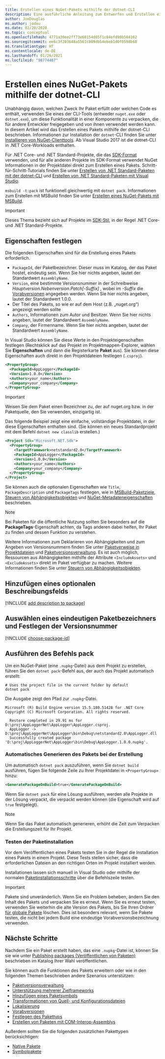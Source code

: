 ```yaml
---
title: Erstellen eines NuGet-Pakets mithilfe der dotnet-CLI
description: Eine ausführliche Anleitung zum Entwerfen und Erstellen eines NuGet-Pakets, einschließlich der wichtigsten Entscheidungspunkte wie Dateien und Versionsverwaltung
author: JonDouglas
ms.author: jodou
ms.date: 02/20/2020
ms.topic: conceptual
ms.openlocfilehash: 4771a30ee2ff73e68154d05f1c84efd90b584162
ms.sourcegitcommit: ee6c3f203648a5561c809db54ebeb1d0f0598b68
ms.translationtype: HT
ms.contentlocale: de-DE
ms.lasthandoff: 01/26/2021
ms.locfileid: "98774487"
---
```

# <a name="create-a-nuget-package-using-the-dotnet-cli"></a>Erstellen eines NuGet-Pakets mithilfe der dotnet-CLI

Unabhängig davon, welchen Zweck Ihr Paket erfüllt oder welchen Code es enthält, verwenden Sie eines der CLI-Tools (entweder `nuget.exe` oder `dotnet.exe`), um diese Funktionalität in einer Komponente zu verpacken, die für andere Entwickler freigegeben und von ihnen verwendet werden kann. In diesem Artikel wird das Erstellen eines Pakets mithilfe der dotnet-CLI beschrieben. Informationen zur Installation der `dotnet`-CLI finden Sie unter [Installieren von NuGet-Clienttools](../install-nuget-client-tools.md). Ab Visual Studio 2017 ist die dotnet-CLI in .NET Core-Workloads enthalten.

Für .NET Core- und .NET Standard-Projekte, die das [SDK-Format](../resources/check-project-format.md) verwenden, und für alle anderen Projekte im SDK-Format verwendet NuGet Informationen in der Projektdatei direkt zum Erstellen eines Pakets. Schritt-für-Schritt-Tutorials finden Sie unter [Erstellen von .NET Standard-Paketen mit der dotnet-CLI](../quickstart/create-and-publish-a-package-using-the-dotnet-cli.md) und [Erstellen von .NET Standard-Paketen mit Visual Studio](../quickstart/create-and-publish-a-package-using-visual-studio.md).

`msbuild -t:pack` ist funktionell gleichwertig mit `dotnet pack`. Informationen zum Erstellen mit MSBuild finden Sie unter [Erstellen eines NuGet-Pakets mit MSBuild](creating-a-package-msbuild.md).

> [!IMPORTANT]
> Dieses Thema bezieht sich auf Projekte im [SDK-Stil](../resources/check-project-format.md), in der Regel .NET Core- und .NET Standard-Projekte.

## <a name="set-properties"></a>Eigenschaften festlegen

Die folgenden Eigenschaften sind für die Erstellung eines Pakets erforderlich.

- `PackageId`, der Paketbezeichner. Dieser muss im Katalog, der das Paket hostet, eindeutig sein. Wenn Sie hier nichts angeben, lautet der Standardwert `AssemblyName`.
- `Version`, eine bestimmte Versionsnummer in der Schreibweise *Hauptversion.Nebenversion.Patch[-Suffix]* , wobei im *-Suffix* die [Vorabversionen](prerelease-packages.md) angegeben werden. Wenn Sie hier nichts angeben, lautet der Standardwert 1.0.0.
- Der Titel des Pakets, so wie er auf dem Host (z.B. „nuget.org“) angezeigt werden sollte
- `Authors`, Informationen zum Autor und Besitzer. Wenn Sie hier nichts angeben, lautet der Standardwert `AssemblyName`.
- `Company`, der Firmenname. Wenn Sie hier nichts angeben, lautet der Standardwert `AssemblyName`.

In Visual Studio können Sie diese Werte in den Projekteigenschaften festlegen (Rechtsklick auf das Projekt im Projektmappen-Explorer, wählen Sie **Eigenschaften** und dann die Registerkarte **Paket** aus). Sie können diese Eigenschaften auch direkt in den Projektdateien festlegen (`.csproj`).

```xml
<PropertyGroup>
  <PackageId>AppLogger</PackageId>
  <Version>1.0.0</Version>
  <Authors>your_name</Authors>
  <Company>your_company</Company>
</PropertyGroup>
```

> [!Important]
> Weisen Sie dem Paket einen Bezeichner zu, der auf nuget.org bzw. in der Paketquelle, den Sie verwenden, einzigartig ist.

Das folgende Beispiel zeigt eine einfache, vollständige Projektdatei, in der diese Eigenschaften enthalten sind. (Sie können ein neues Standardprojekt mit dem Befehl `dotnet new classlib` erstellen.)

```xml
<Project Sdk="Microsoft.NET.Sdk">
  <PropertyGroup>
    <TargetFramework>netstandard2.0</TargetFramework>
    <PackageId>AppLogger</PackageId>
    <Version>1.0.0</Version>
    <Authors>your_name</Authors>
    <Company>your_company</Company>
  </PropertyGroup>
</Project>
```

Sie können auch die optionalen Eigenschaften wie `Title`, `PackageDescription` und `PackageTags` festlegen, wie in [MSBuild-Paketziele](../reference/msbuild-targets.md#pack-target), [Steuern von Abhängigkeitsobjekten](../consume-packages/package-references-in-project-files.md#controlling-dependency-assets) und [NuGet-Metadateneigenschaften](/dotnet/core/tools/csproj#nuget-metadata-properties) beschrieben.

> [!NOTE]
> Bei Paketen für die öffentliche Nutzung sollten Sie besonders auf die **PackageTags**-Eigenschaft achten, da Tags anderen dabei helfen, Ihr Paket zu finden und dessen Funktion zu verstehen.

Weitere Informationen zum Deklarieren von Abhängigkeiten und zum Angeben von Versionsnummern finden Sie unter [Paketverweise in Projektdateien](../consume-packages/package-references-in-project-files.md) und [Paketversionsverwaltung](../concepts/package-versioning.md). Es ist auch möglich, Ressourcen aus Abhängigkeiten mithilfe der Attribute `<IncludeAssets>` und `<ExcludeAssets>` direkt im Paket verfügbar zu machen. Weitere Informationen finden Sie unter [Steuern von Abhängigkeitsobjekten](../consume-packages/package-references-in-project-files.md#controlling-dependency-assets).

## <a name="add-an-optional-description-field"></a>Hinzufügen eines optionalen Beschreibungsfelds

[!INCLUDE [add description to package](includes/add-description.md)]

## <a name="choose-a-unique-package-identifier-and-set-the-version-number"></a>Auswählen eines eindeutigen Paketbezeichners und Festlegen der Versionsnummer

[!INCLUDE [choose-package-id](includes/choose-package-id.md)]

## <a name="run-the-pack-command"></a>Ausführen des Befehls pack

Um ein NuGet-Paket (eine `.nupkg`-Datei) aus dem Projekt zu erstellen, führen Sie den `dotnet pack`-Befehl aus, der auch das Projekt automatisch erstellt:

```dotnetcli
# Uses the project file in the current folder by default
dotnet pack
```

Die Ausgabe zeigt den Pfad zur `.nupkg`-Datei.

```output
Microsoft (R) Build Engine version 15.5.180.51428 for .NET Core
Copyright (C) Microsoft Corporation. All rights reserved.

  Restore completed in 29.91 ms for D:\proj\AppLoggerNet\AppLogger\AppLogger.csproj.
  AppLogger -> D:\proj\AppLoggerNet\AppLogger\bin\Debug\netstandard2.0\AppLogger.dll
  Successfully created package 'D:\proj\AppLoggerNet\AppLogger\bin\Debug\AppLogger.1.0.0.nupkg'.
```

### <a name="automatically-generate-package-on-build"></a>Automatisches Generieren des Pakets bei der Erstellung

Um automatisch `dotnet pack` auszuführen, wenn Sie `dotnet build` ausführen, fügen Sie folgende Zeile zu Ihrer Projektdatei in `<PropertyGroup>` hinzu:

```xml
<GeneratePackageOnBuild>true</GeneratePackageOnBuild>
```

Wenn Sie `dotnet pack` für eine Lösung ausführen, werden alle Projekte in der Lösung verpackt, die verpackt werden können (die Eigenschaft [<IsPackable>](/dotnet/core/tools/csproj#nuget-metadata-properties) wird auf `true` festgelegt).

> [!NOTE]
> Wenn Sie das Paket automatisch generieren, erhöht die Zeit zum Verpacken die Erstellungszeit für Ihr Projekt.

### <a name="test-package-installation"></a>Testen der Paketinstallation

Vor dem Veröffentlichen eines Pakets testen Sie in der Regel die Installation eines Pakets in einem Projekt. Diese Tests stellen sicher, dass die erforderlichen Dateien an den richtigen Orten im Projekt installiert werden.

Installationen lassen sich manuell in Visual Studio oder mithilfe der normalen [Paketinstallationsschritte](../consume-packages/overview-and-workflow.md#ways-to-install-a-nuget-package) über die Befehlszeile testen.

> [!IMPORTANT]
> Pakete sind unveränderlich. Wenn Sie ein Problem beheben, ändern Sie den Inhalt des Pakets und verpacken Sie es erneut. Wenn Sie es erneut testen, verwenden Sie weiterhin die alte Version des Pakets, bis Sie Ihren Ordner [für globale Pakete](../consume-packages/managing-the-global-packages-and-cache-folders.md#clearing-local-folders) löschen. Dies ist besonders relevant, wenn Sie Pakete testen, die nicht bei jedem Build eine eindeutige Vorabversionsbezeichnung verwenden.

## <a name="next-steps"></a>Nächste Schritte

Nachdem Sie ein Paket erstellt haben, das eine `.nupkg`-Datei ist, können Sie sie wie unter [Publishing packages (Veröffentlichen von Paketen)](../nuget-org/publish-a-package.md) beschrieben im Katalog Ihrer Wahl veröffentlichen.

Sie können auch die Funktionen des Pakets erweitern oder wie in den folgenden Themen beschrieben andere Szenarios unterstützen:

- [Paketversionsverwaltung](../concepts/package-versioning.md)
- [Unterstützung mehrerer Zielframeworks](../create-packages/multiple-target-frameworks-project-file.md)
- [Hinzufügen eines Paketsymbols](../reference/nuspec.md#icon)
- [Transformationen von Quell- und Konfigurationsdateien](../create-packages/source-and-config-file-transformations.md)
- [Lokalisierung](../create-packages/creating-localized-packages.md)
- [Vorabversionen](../create-packages/prerelease-packages.md)
- [Festlegen des Pakettyps](../create-packages/set-package-type.md)
- [Erstellen von Paketen mit COM-Interop-Assemblys](../create-packages/author-packages-with-COM-interop-assemblies.md)

Außerdem sollten Sie die folgenden zusätzlichen Pakettypen berücksichtigen:

- [Native Pakete](../guides/native-packages.md)
- [Symbolpakete](../create-packages/symbol-packages-snupkg.md)

